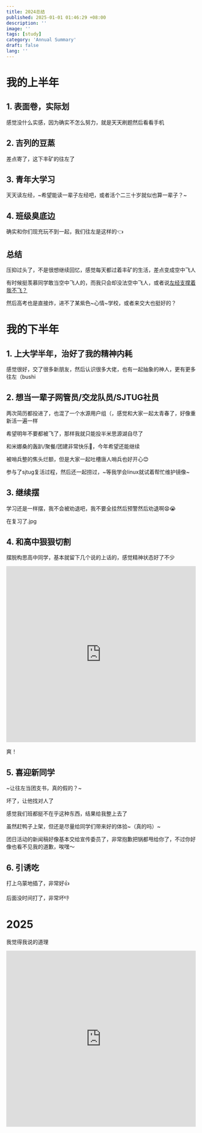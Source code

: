 ```yaml
---
title: 2024总结
published: 2025-01-01 01:46:29 +08:00
description: ''
image: ''
tags: [study]
category: 'Annual Summary'
draft: false 
lang: ''
---
```

# 我的上半年

## 1. 表面卷，实际划

感觉没什么实感，因为确实不怎么努力，就是天天刷题然后看看手机

## 2. 吉列的豆蒸

差点寄了，这下丰矿的往左了

## 3. 青年大学习

天天读左经，~希望能读一辈子左经吧，或者活个二三十岁就似也算一辈子？~

## 4. 班级臭底边

确实和你们现充玩不到一起，我们往左是这样的👈

## 总结

压抑过头了，不是很想继续回忆，感觉每天都过着丰矿的生活，差点变成空中飞人

有时候挺羡慕同学敢当空中飞人的，而我只会却没法空中飞人，或者说[左经支撑着我不飞？](https://zh.wikisource.org/wiki/%E9%9D%A0%E6%AF%9B%E6%B3%BD%E4%B8%9C%E6%80%9D%E6%83%B3%E6%B2%BB%E5%A5%BD%E7%B2%BE%E7%A5%9E%E7%97%85)

然后高考也是直接炸，进不了某紫色~心情~学校，或者来交大也挺好的？

# 我的下半年

## 1. 上大学半年，治好了我的精神内耗

感觉很好，交了很多新朋友，然后认识很多大佬，也有一起抽象的神人，更有更多往左（bushi

## 2. 想当一辈子网管员/交龙队员/SJTUG社员

两次简历都投进了，也混了一个水源用户组（，感觉和大家一起太青春了，好像重新活一遍一样

希望明年不要都被飞了，那样我就只能投半米思源湖自尽了

和米娜桑的轰趴/聚餐/团建非常快乐🎉，今年希望还能继续

被哨兵整的焦头烂额，但是大家一起吐槽唐人哨兵也好开心😊

参与了sjtug复活过程，然后还一起捞过，~等我学会linux就试着帮忙维护镜像~

## 3. 继续摆

学习还是一样摆，我不会被劝退吧，我不要全挂然后预警然后劝退啊😧😭

在复习了.jpg

## 4. 和高中狠狠切割

摆脱构思高中同学，基本就留下几个说的上话的，感觉精神状态好了不少

<iframe width="100%" height="468" src="https://player.bilibili.com/player.html?bvid=BV1144y1w7re&p=1" scrolling="no" border="0" frameborder="no" framespacing="0" allowfullscreen="true"> </iframe>

爽！

## 5. 喜迎新同学

~让往左当团支书，真的假的？~

坏了，让他找对人了

感觉我们班都挺不在乎这种东西，结果给我整上去了

虽然赶鸭子上架，但还是尽量给同学们带来好的体验~（真的吗）~

团日活动的新闻稿好像基本交给宣传委员了，非常抱歉把锅都甩给你了，不过你好像也看不见我的道歉，唉嘿～

## 6. 引诱吃

打上乌蒙地插了，非常好👍

后面没时间打了，非常坏👎

# 2025

我觉得我说的道理

<iframe width="100%" height="468" src="https://player.bilibili.com/player.html?bvid=BV1oC411572T&p=1" scrolling="no" border="0" frameborder="no" framespacing="0" allowfullscreen="true"> </iframe>